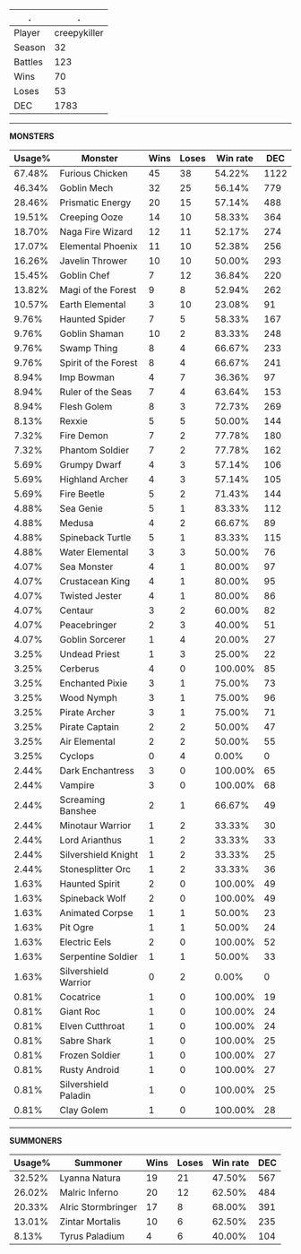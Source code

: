 .|.
|-|-
Player|creepykiller
Season|32
Battles|123
Wins|70
Loses|53
DEC|1783

---
**MONSTERS**

Usage%|Monster|Wins|Loses|Win rate|DEC|
-|-|-|-|-|-|
67.48%|Furious Chicken|45|38|54.22%|1122|
46.34%|Goblin Mech|32|25|56.14%|779|
28.46%|Prismatic Energy|20|15|57.14%|488|
19.51%|Creeping Ooze|14|10|58.33%|364|
18.70%|Naga Fire Wizard|12|11|52.17%|274|
17.07%|Elemental Phoenix|11|10|52.38%|256|
16.26%|Javelin Thrower|10|10|50.00%|293|
15.45%|Goblin Chef|7|12|36.84%|220|
13.82%|Magi of the Forest|9|8|52.94%|262|
10.57%|Earth Elemental|3|10|23.08%|91|
9.76%|Haunted Spider|7|5|58.33%|167|
9.76%|Goblin Shaman|10|2|83.33%|248|
9.76%|Swamp Thing|8|4|66.67%|233|
9.76%|Spirit of the Forest|8|4|66.67%|241|
8.94%|Imp Bowman|4|7|36.36%|97|
8.94%|Ruler of the Seas|7|4|63.64%|153|
8.94%|Flesh Golem|8|3|72.73%|269|
8.13%|Rexxie|5|5|50.00%|144|
7.32%|Fire Demon|7|2|77.78%|180|
7.32%|Phantom Soldier|7|2|77.78%|162|
5.69%|Grumpy Dwarf|4|3|57.14%|106|
5.69%|Highland Archer|4|3|57.14%|105|
5.69%|Fire Beetle|5|2|71.43%|144|
4.88%|Sea Genie|5|1|83.33%|112|
4.88%|Medusa|4|2|66.67%|89|
4.88%|Spineback Turtle|5|1|83.33%|115|
4.88%|Water Elemental|3|3|50.00%|76|
4.07%|Sea Monster|4|1|80.00%|97|
4.07%|Crustacean King|4|1|80.00%|95|
4.07%|Twisted Jester|4|1|80.00%|86|
4.07%|Centaur|3|2|60.00%|82|
4.07%|Peacebringer|2|3|40.00%|51|
4.07%|Goblin Sorcerer|1|4|20.00%|27|
3.25%|Undead Priest|1|3|25.00%|22|
3.25%|Cerberus|4|0|100.00%|85|
3.25%|Enchanted Pixie|3|1|75.00%|73|
3.25%|Wood Nymph|3|1|75.00%|96|
3.25%|Pirate Archer|3|1|75.00%|71|
3.25%|Pirate Captain|2|2|50.00%|47|
3.25%|Air Elemental|2|2|50.00%|55|
3.25%|Cyclops|0|4|0.00%|0|
2.44%|Dark Enchantress|3|0|100.00%|65|
2.44%|Vampire|3|0|100.00%|68|
2.44%|Screaming Banshee|2|1|66.67%|49|
2.44%|Minotaur Warrior|1|2|33.33%|30|
2.44%|Lord Arianthus|1|2|33.33%|33|
2.44%|Silvershield Knight|1|2|33.33%|25|
2.44%|Stonesplitter Orc|1|2|33.33%|36|
1.63%|Haunted Spirit|2|0|100.00%|49|
1.63%|Spineback Wolf|2|0|100.00%|49|
1.63%|Animated Corpse|1|1|50.00%|23|
1.63%|Pit Ogre|1|1|50.00%|24|
1.63%|Electric Eels|2|0|100.00%|52|
1.63%|Serpentine Soldier|1|1|50.00%|33|
1.63%|Silvershield Warrior|0|2|0.00%|0|
0.81%|Cocatrice|1|0|100.00%|19|
0.81%|Giant Roc|1|0|100.00%|24|
0.81%|Elven Cutthroat|1|0|100.00%|24|
0.81%|Sabre Shark|1|0|100.00%|25|
0.81%|Frozen Soldier|1|0|100.00%|27|
0.81%|Rusty Android|1|0|100.00%|27|
0.81%|Silvershield Paladin|1|0|100.00%|25|
0.81%|Clay Golem|1|0|100.00%|28|

---
**SUMMONERS**

Usage%|Summoner|Wins|Loses|Win rate|DEC|
-|-|-|-|-|-|
32.52%|Lyanna Natura|19|21|47.50%|567|
26.02%|Malric Inferno|20|12|62.50%|484|
20.33%|Alric Stormbringer|17|8|68.00%|391|
13.01%|Zintar Mortalis|10|6|62.50%|235|
8.13%|Tyrus Paladium|4|6|40.00%|104|
